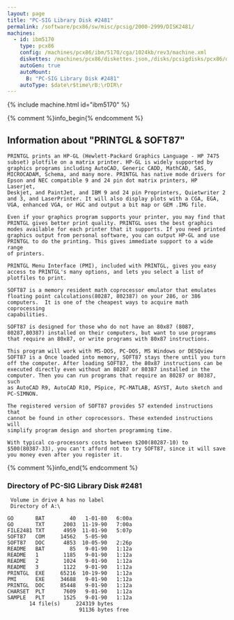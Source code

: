 ```yaml
---
layout: page
title: "PC-SIG Library Disk #2481"
permalink: /software/pcx86/sw/misc/pcsig/2000-2999/DISK2481/
machines:
  - id: ibm5170
    type: pcx86
    config: /machines/pcx86/ibm/5170/cga/1024kb/rev3/machine.xml
    diskettes: /machines/pcx86/diskettes.json,/disks/pcsigdisks/pcx86/diskettes.json
    autoGen: true
    autoMount:
      B: "PC-SIG Library Disk #2481"
    autoType: $date\r$time\rB:\rDIR\r
---
```


{% include machine.html id="ibm5170" %}

{% comment %}info_begin{% endcomment %}

## Information about "PRINTGL & SOFT87"

    PRINTGL prints an HP-GL (Hewlett-Packard Graphics Language - HP 7475
    subset) plotfile on a matrix printer. HP-GL is widely supported by
    graphics programs including AutoCAD, Generic CADD, MathCAD, SAS,
    MICROCADAM, Schema, and many more. PRINTGL has native mode drivers for
    Epson and NEC compatible 9 and 24 pin dot matrix printers, HP Laserjet,
    Deskjet, and PaintJet, and IBM 9 and 24 pin Proprinters, Quietwriter 2
    and 3, and LaserPrinter. It will also display plots with a CGA, EGA,
    VGA, enhanced VGA, or HGC and output a bit map or GEM .IMG file.
    
    Even if your graphics program supports your printer, you may find that
    PRINTGL gives better print quality. PRINTGL uses the best graphics
    modes available for each printer that it supports. If you need printed
    graphics output from personal software, you can output HP-GL and use
    PRINTGL to do the printing. This gives immediate support to a wide range
    of printers.
    
    PRINTGL Menu Interface (PMI), included with PRINTGL, gives you easy
    access to PRINTGL's many options, and lets you select a list of
    plotfiles to print.
    
    SOFT87 is a memory resident math coprocessor emulator that emulates
    floating point calculations(80287, 802387) on your 286, or 386
    computers.  It is one of the cheapest ways to acquire math coprocessing
    capabilities.
    
    SOFT87 is designed for those who do not have an 80x87 (8087,
    80287,80387) installed on their computers, but want to use programs
    that require an 80x87, or write programs with 80x87 instructions.
    
    This program will work with MS-DOS, PC-DOS, MS Windows or DESQview
    SOFT87 is a Once loaded into memory, SOFT87 stays there until you turn
    off the computer. After loading SOFT87, the 80x87 instructions can be
    executed directly even without an 80287 or 80387 installed in the
    computer. Then you can run programs that require an 80287 or 80387, such
    as AutoCAD R9, AutoCAD R10, PSpice, PC-MATLAB, ASYST, Auto sketch and
    PC-SIMNON.
    
    The registered version of SOFT87 provides 57 extended instructions that
    cannot be found in other coprocessors. These extended instructions will
    simplify program design and shorten programming time.
    
    With typical co-processors costs between $200(80287-10) to
    $500(80387-33), you can't afford not to try SOFT87, since it will save
    you money even after you register it.
{% comment %}info_end{% endcomment %}


### Directory of PC-SIG Library Disk #2481

     Volume in drive A has no label
     Directory of A:\

    GO       BAT        40   1-01-80   6:00a
    GO       TXT      2003  11-19-90   7:00a
    FILE2481 TXT      4959  11-01-90   5:07p
    SOFT87   COM     14562   5-05-90
    SOFT87   DOC      4853  10-05-90   2:26p
    README   BAT        85   9-01-90   1:12a
    README   1        1185   9-01-90   1:12a
    README   2        1024   9-01-90   1:12a
    README   3        1122   9-01-90   1:12a
    PRINTGL  EXE     65216  10-19-90   1:12a
    PMI      EXE     34688   9-01-90   1:12a
    PRINTGL  DOC     85448   9-01-90   1:12a
    CHARSET  PLT      7609   9-01-90   1:12a
    SAMPLE   PLT      1525   9-01-90   1:12a
           14 file(s)     224319 bytes
                           91136 bytes free
